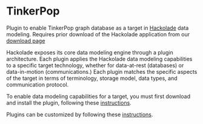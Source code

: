 # TinkerPop

Plugin to enable TinkerPop graph database as a target in [Hackolade](https://hackolade.com) data modeling.  Requires prior download of the Hackolade application from our [download page](https://hackolade.com/download.html)

Hackolade exposes its core data modeling engine through a plugin architecture.  Each plugin applies the Hackolade data modeling capabilities to a specific target technology, whether for data-at-rest (databases) or data-in-motion (communications.)  Each plugin matches the specific aspects of the target in terms of terminology, storage model, data types, and communication protocol.

To enable data modeling capabilities for a target, you must first download and install the plugin, following these [instructions](https://hackolade.com/help/DownloadadditionalDBtargetplugin.html "Plugin download instructions").

Plugins can be customized by following these [instructions](https://hackolade.com/help/Userdefinedcustomproperties.html "Plugin customization instructions").
